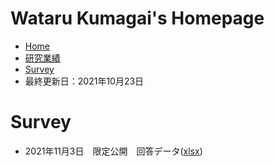 # Wataru Kumagai's Homepage
* [Home](https://watarukumagai-git.github.io/)
* [研究業績](https://watarukumagai-git.github.io/publication/)
* [Survey](https://watarukumagai-git.github.io/survey/)
* 最終更新日：2021年10月23日

# Survey
* 2021年11月3日　限定公開　回答データ([xlsx](https://watarukumagai-git.github.io/survey/survey_data.xlsx))
